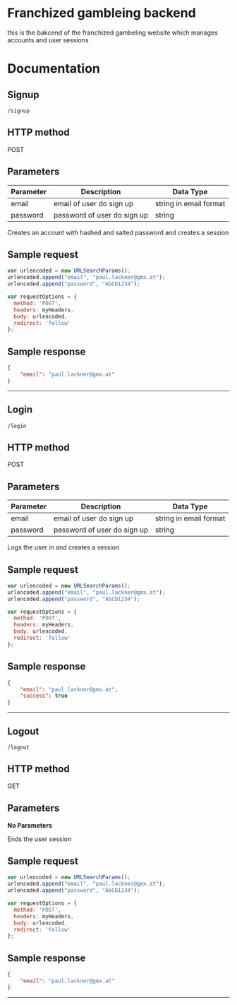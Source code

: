# Franchized gambleing backend
this is the bakcend of the franchized gambeling website which manages accounts and user sessions

# Documentation

## Signup

`/signup`

## HTTP method

<span class="label label-primary">POST</span>

## Parameters

| Parameter | Description                 | Data Type              |
| --------- | --------------------------- | ---------------------- |
| email     | email of user do sign up    | string in email format |
| password  | password of user do sign up | string                 |

Creates an account with hashed and salted password and creates a session

## Sample request
```js
var urlencoded = new URLSearchParams();
urlencoded.append("email", "paul.lackner@gmx.at");
urlencoded.append("password", "AbCD1234");

var requestOptions = {
  method: 'POST',
  headers: myHeaders,
  body: urlencoded,
  redirect: 'follow'
};

```

## Sample response
``` json 
{
    "email": "paul.lackner@gmx.at"
}
```
---
## Login

`/login`

## HTTP method

<span class="label label-primary">POST</span>

## Parameters

| Parameter | Description                 | Data Type              |
| --------- | --------------------------- | ---------------------- |
| email     | email of user do sign up    | string in email format |
| password  | password of user do sign up | string                 |

Logs the user in and creates a session

## Sample request
```js
var urlencoded = new URLSearchParams();
urlencoded.append("email", "paul.lackner@gmx.at");
urlencoded.append("password", "AbCD1234");

var requestOptions = {
  method: 'POST',
  headers: myHeaders,
  body: urlencoded,
  redirect: 'follow'
};
```

## Sample response
``` json 
{
    "email": "paul.lackner@gmx.at",
    "success": true
}
```
---
## Logout

`/logout`

## HTTP method

<span class="label label-primary">GET</span>

## Parameters

**No Parameters**  

Ends the user session

## Sample request
```js
var urlencoded = new URLSearchParams();
urlencoded.append("email", "paul.lackner@gmx.at");
urlencoded.append("password", "AbCD1234");

var requestOptions = {
  method: 'POST',
  headers: myHeaders,
  body: urlencoded,
  redirect: 'follow'
};

```

## Sample response
``` json 
{
    "email": "paul.lackner@gmx.at"
}
```
---